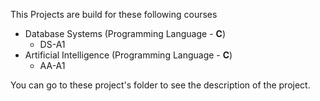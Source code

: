 This Projects are build for these following courses 

* Database Systems (Programming Language - **C**)
	* DS-A1 
* Artificial Intelligence (Programming Language - **C**)
	* AA-A1 

You can go to these project's folder to see the description of the project.

